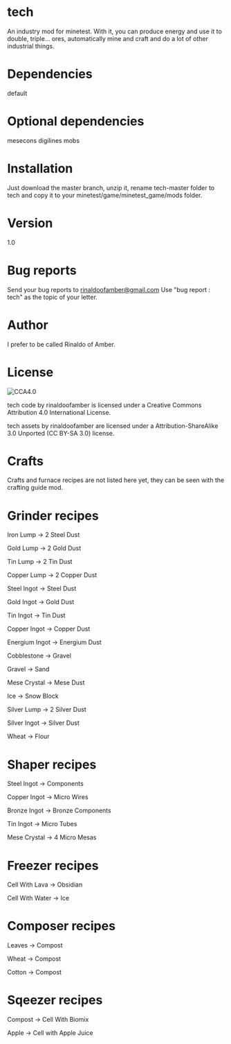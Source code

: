 # tech

An industry mod for minetest. With it, you can produce energy and use it to double, triple... ores, automatically mine and craft and do a lot of other industrial things.

# Dependencies

default

# Optional dependencies

mesecons
digilines
mobs

# Installation

Just download the master branch, unzip it, rename tech-master folder to tech and copy it to your minetest/game/minetest_game/mods folder.

# Version

1.0

# Bug reports

Send your bug reports to rinaldoofamber@gmail.com
Use "bug report : tech" as the topic of your letter.

# Author

I prefer to be called Rinaldo of Amber.

# License
![CCA4.0](https://licensebuttons.net/l/by/4.0/88x31.png)

tech code by rinaldoofamber is licensed under a Creative Commons Attribution 4.0 International License.

tech assets by rinaldoofamber are licensed under a Attribution-ShareAlike 3.0 Unported (CC BY-SA 3.0) license.

# Crafts

Crafts and furnace recipes are not listed here yet, they can be seen with the crafting guide mod.

# Grinder recipes

Iron Lump	->	2 Steel Dust

Gold Lump	->	2 Gold Dust

Tin Lump	->	2 Tin Dust

Copper Lump	->	2 Copper Dust

Steel Ingot	->	Steel Dust

Gold Ingot	->	Gold Dust

Tin Ingot	->	Tin Dust

Copper Ingot	->	Copper Dust

Energium Ingot	->	Energium Dust

Cobblestone	->	Gravel

Gravel	->	Sand

Mese Crystal	->	Mese Dust

Ice	->	Snow Block

Silver Lump	->	2 Silver Dust

Silver Ingot	->	Silver Dust

Wheat	->	Flour

# Shaper recipes

Steel Ingot	->	Components

Copper Ingot	->	Micro Wires

Bronze Ingot	->	Bronze Components

Tin Ingot	->	Micro Tubes

Mese Crystal	->	4 Micro Mesas

# Freezer recipes

Cell With Lava	->	Obsidian

Cell With Water	->	Ice

# Composer recipes

Leaves	->	Compost

Wheat	->	Compost

Cotton	->	Compost

# Sqeezer recipes

Compost	->	Cell With Biomix

Apple	->	Cell with Apple Juice
